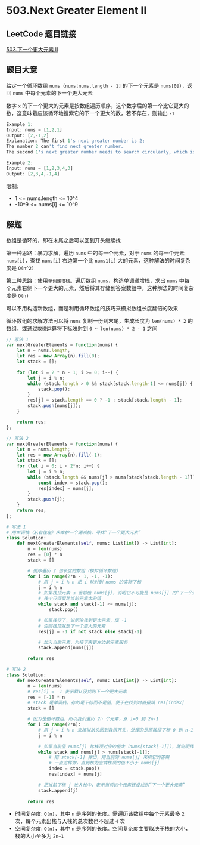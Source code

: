 # 503.Next Greater Element II

## LeetCode 题目链接

[503.下一个更大元素 II](https://leetcode.cn/problems/next-greater-element-ii/)

## 题目大意

给定一个循环数组 `nums`（`nums[nums.length - 1]` 的下一个元素是 `nums[0]`），返回 `nums` 中每个元素的下一个更大元素

数字 `x` 的下一个更大的元素是按数组遍历顺序，这个数字后的第一个比它更大的数，这意味着应该循环地搜索它的下一个更大的数，若不存在，则输出 `-1`

```js
Example 1:
Input: nums = [1,2,1]
Output: [2,-1,2]
Explanation: The first 1's next greater number is 2; 
The number 2 can't find next greater number. 
The second 1's next greater number needs to search circularly, which is also 2.

Example 2:
Input: nums = [1,2,3,4,3]
Output: [2,3,4,-1,4]
```

限制:
- 1 <= nums.length <= 10^4
- -10^9 <= nums[i] <= 10^9

## 解题

数组是循环的，即在末尾之后可以回到开头继续找

第一种思路：暴力求解，遍历 `nums` 中的每一个元素，对于 `nums` 的每一个元素 `nums[i]`，查找 `nums[i]` 右边第一个比 `nums1[i]` 大的元素，这种解法的时间复杂度是 `O(n^2)`

第二种思路：使用`单调递增栈`。遍历数组 `nums`，构造单调递增栈，求出 `nums` 中每个元素右侧下一个更大的元素，然后将其存储到答案数组中，这种解法的时间复杂度是 `O(n)`

可以不用构造新数组，而是利用循环数组的技巧来模拟数组长度翻倍的效果

循环数组的求解方法可以将 `nums` 复制一份到末尾，生成长度为 `len(nums) * 2` 的数组，或通过`取模`运算将下标映射到 `0 ~ len(nums) * 2 - 1` 之间

```js
// 写法 1
var nextGreaterElements = function(nums) {
    let n = nums.length;
    let res = new Array(n).fill(0);
    let stack = [];

    for (let i = 2 * n - 1; i >= 0; i--) {
        let j = i % n;
        while (stack.length > 0 && stack[stack.length-1] <= nums[j]) {
            stack.pop();
        }
        res[j] = stack.length == 0 ? -1 : stack[stack.length - 1];
        stack.push(nums[j]);
    }

    return res;
};

// 写法 2
var nextGreaterElements = function(nums) {
    let n = nums.length;
    let res = new Array(n).fill(-1);
    let stack = [];
    for (let i = 0; i < 2*n; i++) {
        let j = i % n;
        while (stack.length && nums[j] > nums[stack[stack.length - 1]]) {
            const index = stack.pop();
            res[index] = nums[j];
        }
        stack.push(j);
    }
    return res;
};
```
```python
# 写法 1
# 用单调栈（从右往左）来维护一个递减栈，寻找“下一个更大元素”
class Solution:
    def nextGreaterElements(self, nums: List[int]) -> List[int]:
        n = len(nums)
        res = [0] * n
        stack = []

        # 倒序遍历 2 倍长度的数组（模拟循环数组）
        for i in range(2*n - 1, -1, -1):
            # 用 j = i % n 把 i 映射到 nums 的实际下标
            j = i % n
            # 如果栈顶元素 ≤ 当前值 nums[j]，说明它不可能是 nums[j] 的“下一个更大元素”，所以弹出
            # 栈中只保留比当前元素大的值
            while stack and stack[-1] <= nums[j]:
                stack.pop()

            # 如果栈空了，说明没找到更大元素，填 -1
            # 否则栈顶就是下一个更大的元素
            res[j] = -1 if not stack else stack[-1]

            # 加入当前元素，为接下来更左边的元素服务
            stack.append(nums[j])

        return res

# 写法 2
class Solution:
    def nextGreaterElements(self, nums: List[int]) -> List[int]:
        n = len(nums)
        # res[i] = -1 表示默认没找到下一个更大元素
        res = [-1] * n
        # stack 是单调栈，存的是下标而不是值，便于在找到时直接填 res[index]
        stack = []

        # 因为是循环数组，所以我们遍历 2n 个元素，从 i=0 到 2n-1
        for i in range(2*n):
            # 用 j = i % n 来模拟从头回到数组开头，处理的是原数组下标 0 到 n-1
            j = i % n

            # 如果当前值 nums[j] 比栈顶对应的值大（nums[stack[-1]]），就说明找到了栈顶元素的下一个更大值
            while stack and nums[j] > nums[stack[-1]]:
                # 把 stack[-1] 弹出，用当前的 nums[j] 来填它的答案
                # 一直这样做，直到栈为空或栈顶的值不小于 nums[j]
                index = stack.pop()
                res[index] = nums[j]

            # 把当前下标 j 放入栈中，表示当前这个元素还没找到“下一个更大元素”
            stack.append(j)
            
        return res
```

- 时间复杂度: `O(n)`，其中 `n` 是序列的长度。需遍历该数组中每个元素最多 `2` 次，每个元素出栈与入栈的总次数也不超过 `4` 次
- 空间复杂度: `O(n)`，其中 `n` 是序列的长度。空间复杂度主要取决于栈的大小，栈的大小至多为 `2n−1`